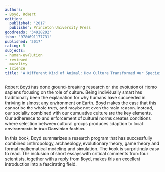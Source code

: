 ```yaml
---
authors:
- Boyd, Robert
edition:
  published: '2017'
  publisher: Princeton University Press
goodreads: '34928292'
isbn: '9780691177731'
published: '2017'
rating: 5
subjects:
- human-evolution
- reviewed
- morality
- science
title: 'A Different Kind of Animal: How Culture Transformed Our Species'
---
```

Robert Boyd has done ground-breaking research on the evolution of Homo sapiens focusing on the role of culture. Being individually smart has traditionally been the explanation for why humans have succeeded in thriving in almost any environment on Earth. Boyd makes the case that this cannot be the whole truth, and maybe not even the main reason. Instead, our sociality combined with our cumulative culture are the key elements. Our adherence to and enforcement of cultural norms creates conditions where selection between cultural groups produces adaption to local environments in true Darwinian fashion.

In this book, Boyd summarizes a research program that has successfully combined anthropology, archaeology, evolutionary theory, game theory and formal mathematical modeling and simulation. The book is surprisingly easy to read. The inclusion of short essays with critical comments from four scientists, together with a reply from Boyd, makes this an excellent introduction into a fascinating field.
